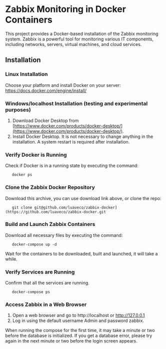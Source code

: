 # Zabbix Monitoring in Docker Containers

This project provides a Docker-based installation of the Zabbix monitoring system. Zabbix is a powerful tool for monitoring various IT components, including networks, servers, virtual machines, and cloud services.

## Installation

### Linux Installation

Choose your platform and install Docker on your server: https://docs.docker.com/engine/install/ 

### Windows/localhost Installation (testing and experimental purposes)

1. Download Docker Desktop from [https://www.docker.com/products/docker-desktop/](https://www.docker.com/products/docker-desktop/).
2. Install Docker Desktop. It is not necessary to change anything in the installation. A system restart is required after installation.

### Verify Docker is Running
Check if Docker is in a running state by executing the command:

 ```console
    docker ps
 ```

### Clone the Zabbix Docker Repository

Download this archive, you can use download link above, or clone the repo:

 ```console
    git clone git@github.com/luaveco/zabbix-docker](https://github.com/luaveco/zabbix-docker.git
 ```

### Build and Launch Zabbix Containers

Download all necessary files by executing the command:

 ```console
	docker-compose up -d
 ```

 Wait for the containers to be downloaded, built and launched, it will take a while.

### Verify Services are Running

Confirm that all the services are running.
 ```console
	docker-compose ps 
 ```

### Access Zabbix in a Web Browser
1. Open a web browser and go to http://localhost or http://127.0.0.1 
2. Log in using the default username Admin and password zabbix.

When running the compose for the first time, it may take a minute or two before the database is initialized. If you get a database error, please try again in the next minute or two before the login screen appears. 
